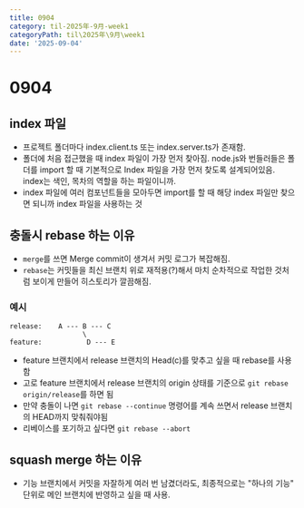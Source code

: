```yaml
---
title: 0904
category: til-2025年-9月-week1
categoryPath: til\2025年\9月\week1
date: '2025-09-04'
---
```

# 0904  
## index 파일  
- 프로젝트 폴더마다 index.client.ts 또는 index.server.ts가 존재함.  
- 폴더에 처음 접근했을 때 index 파일이 가장 먼저 찾아짐. node.js와 번들러들은 폴더를 import 할 때 기본적으로 Index 파일을 가장 먼저 찾도록 설계되어있음. index는 색인, 목차의 역할을 하는 파일이니까.  
- index 파일에 여러 컴포넌트들을 모아두면 import를 할 때 해당 index 파일만 찾으면 되니까 index 파일을 사용하는 것  
## 충돌시 rebase 하는 이유  
- `merge`를 쓰면 Merge commit이 생겨서 커밋 로그가 복잡해짐.  
- `rebase`는 커밋들을 최신 브랜치 위로 재적용(?)해서 마치 순차적으로 작업한 것처럼 보이게 만들어 히스토리가 깔끔해짐.  
### 예시  
```  
release:    A --- B --- C  
                  \  
feature:           D --- E  
```  
- feature 브랜치에서 release 브랜치의 Head(c)를 맞추고 싶을 때 rebase를 사용함  
- 고로 feature 브랜치에서 release 브랜치의 origin 상태를 기준으로 `git rebase origin/release`를 하면 됨  
- 만약 충돌이 나면 `git rebase --continue` 명령어를 계속 쓰면서 release 브랜치의 HEAD까지 맞춰줘야됨  
- 리베이스를 포기하고 싶다면 `git rebase --abort`  
## squash merge 하는 이유  
- 기능 브랜치에서 커밋을 자잘하게 여러 번 남겼더라도, 최종적으로는 "하나의 기능" 단위로 메인 브랜치에 반영하고 싶을 때 사용.

